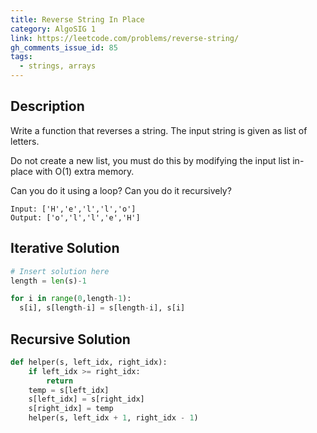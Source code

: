 ```yaml
---
title: Reverse String In Place
category: AlgoSIG 1
link: https://leetcode.com/problems/reverse-string/
gh_comments_issue_id: 85
tags:
  - strings, arrays
---
```


## Description

Write a function that reverses a string. The input string is given as list of letters.

Do not create a new list, you must do this by modifying the input list in-place with O(1) extra memory. 

Can you do it using a loop? Can you do it recursively?

```
Input: ['H','e','l','l','o']
Output: ['o','l','l','e','H']
```


## Iterative Solution

```python
# Insert solution here
length = len(s)-1

for i in range(0,length-1):
  s[i], s[length-i] = s[length-i], s[i]
```

## Recursive Solution

```python
def helper(s, left_idx, right_idx):
    if left_idx >= right_idx:
        return
    temp = s[left_idx]
    s[left_idx] = s[right_idx]
    s[right_idx] = temp
    helper(s, left_idx + 1, right_idx - 1)
```
